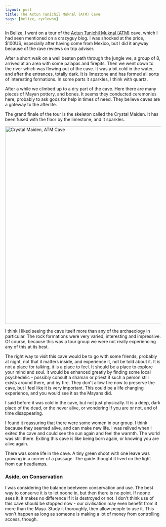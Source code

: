 ```yaml
---
layout: post
title: The Actun Tunichil Muknal (ATM) Cave
tags: [belize, cyclewho]
---
```


In Belize, I went on a tour of the <a
href="http://en.wikipedia.org/wiki/Actun_Tunichil_Muknal">Actun Tunichil Muknal
(ATM)</a> cave, which I had seen mentioned on a crazyguy blog. I was shocked
at the price, $100US, especially after having come from Mexico, but I did it
anyway because of the rave reviews on trip adviser.

After a short walk on a well beaten path through the jungle we, a group of 8,
arrived at an area with some palapas and firepits. Then we went down to the
river which was flowing out of the cave. It was a bit cold in the water, and
after the entrances, totally dark. It is limestone and has formed all sorts of
interesting formations. In some parts it sparkles, I think with quartz.

After a while we climbed up to a dry part of the cave. Here there are many
pieces of Mayan pottery, and bones. It seems they conducted ceremonies here,
probably to ask gods for help in times of need. They believe caves are a
gateway to the afterlife.

The grand finale of the tour is the skeleton called the Crystal Maiden. It has
been fused with the floor by the limestone, and it sparkles.

<img width="640"
src="http://upload.wikimedia.org/wikipedia/commons/5/54/Actun_Tunichil_Muknal.jpg"
alt="Crystal Maiden, ATM Cave" title="Crystal Maiden, ATM Cave. Photo by Peter
Andersen, licence details at
http://en.wikipedia.org/wiki/File:Actun_Tunichil_Muknal.jpg">

I think I liked seeing the cave itself more than any of the archaeology in
particular. The rock formations were very varied, interesting and impressive.
Of course, because this was a tour group we were not really experiencing any
of this at its best.

The right way to visit this cave would be to go with some friends, probably at
night, not that it matters inside, and experience it, not be told about it. It
is not a place for talking, it is a place to feel. It should be a place to
explore your mind and soul. It would be enhanced greatly by finding some local
psychedelic - possibly consult a shaman or priest if such a person still
exists around there, and by fire. They don't allow fire now to preserve the
cave, but I feel like it is very important. This could be a life changing
experience, and you would see it as the Mayans did.

I said before it was cold in the cave, but not just physically. It is a deep,
dark place of the dead, or the never alive, or wondering if you are or not,
and of time disappearing.

I found it reassuring that there were some women in our group. I think because
they seemed alive, and can make new life. I was relived when I exited the cave
and could see the sun again and feel the warmth. The world was still
there. Exiting this cave is like being born again, or knowing you are alive
again.

There was some life in the cave. A tiny green shoot with one leave was growing
in a corner of a passage. The guide thought it lived on the light from our
headlamps.

### Aside, on Conservation

I was considering the balance beetween conservation and use. The best way to
conserve it is to let noone in, but then there is no point. If noone sees it,
it makes no difference if it is destroyed or not. I don't think use of this
cave should be stopped now - our civilisation may even benefit from it more
than the Maya. Study it thoroughly, then allow people to use it. This won't
happen as long as someone is making a lot of money from controlling access,
though.

